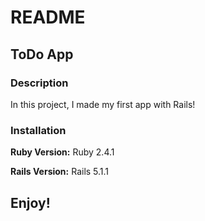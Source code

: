 # README

## ToDo App

### Description

In this project, I made my first app with Rails!

### Installation 

**Ruby Version:** Ruby 2.4.1

**Rails Version:** Rails 5.1.1

## Enjoy!

